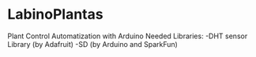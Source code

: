 # LabinoPlantas
Plant Control Automatization with Arduino
Needed Libraries:
  -DHT sensor Library (by Adafruit)
  -SD (by Arduino and SparkFun)
